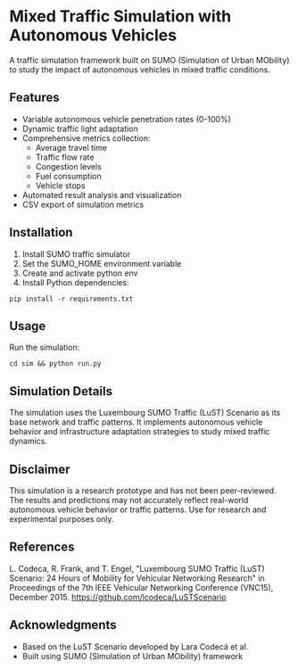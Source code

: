 # Mixed Traffic Simulation with Autonomous Vehicles

A traffic simulation framework built on SUMO (Simulation of Urban MObility) to study the impact of autonomous vehicles in mixed traffic conditions.

## Features

- Variable autonomous vehicle penetration rates (0-100%)
- Dynamic traffic light adaptation
- Comprehensive metrics collection:
  - Average travel time
  - Traffic flow rate
  - Congestion levels
  - Fuel consumption
  - Vehicle stops
- Automated result analysis and visualization
- CSV export of simulation metrics

## Installation

1. Install SUMO traffic simulator
2. Set the SUMO_HOME environment variable
3. Create and activate python env
4. Install Python dependencies:
```
pip install -r requirements.txt

```

## Usage

Run the simulation:
```
cd sim && python run.py

```

## Simulation Details

The simulation uses the Luxembourg SUMO Traffic (LuST) Scenario as its base network and traffic patterns. It implements autonomous vehicle behavior and infrastructure adaptation strategies to study mixed traffic dynamics.

## Disclaimer

This simulation is a research prototype and has not been peer-reviewed. The results and predictions may not accurately reflect real-world autonomous vehicle behavior or traffic patterns. Use for research and experimental purposes only.

## References
L. Codeca, R. Frank, and T. Engel, "Luxembourg SUMO Traffic (LuST) Scenario: 24 Hours of Mobility for Vehicular Networking Research" in Proceedings of the 7th IEEE Vehicular Networking Conference (VNC15), December 2015.
https://github.com/lcodeca/LuSTScenario

## Acknowledgments

- Based on the LuST Scenario developed by Lara Codecá et al.
- Built using SUMO (Simulation of Urban MObility) framework
